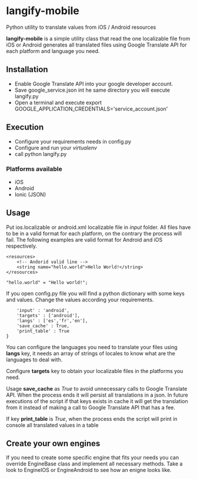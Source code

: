 # langify-mobile
Python utility to translate values from iOS / Android resources

**langify-mobile** is a simple utility class that read the one localizable file from iOS or Android generates all translated files using Google Translate API for each platform and language you need.

## Installation

* Enable Google Translate API into your google developer account.
* Save google_service.json int he same directory you will execute langify.py
* Open a terminal and execute export GOOGLE_APPLICATION_CREDENTIALS='service_account.json'

## Execution

* Configure your requirements needs in config.py
* Configure and run your *virtualenv*
* call python langify.py

### Platforms available
- iOS
- Android
- Ionic (JSON)

## Usage

Put ios.localizable or android.xml localizable file in *input* folder. All files have to be in a valid format for each platform, on the contrary the process will fail. The following examples are valid format for Android and iOS respectively.

```<?xml version="1.0" encoding="utf-8"?>
<resources>
    <!-- Andorid valid line -->
    <string name="hello.world">Hello World!</string>
</resources>
```

```"hello.world" = "Hello world!";```


If you open config.py file you will find a python dictionary with some keys and values. Change the values according your requirements.

```params = {
    'input' : 'android',
    'targets' : ['android'],
    'langs' : ['es','fr','en'],
    'save_cache' : True,
    'print_table' : True
}
```

You can configure the languages you need to translate your files using **langs** key, it needs an array of strings of locales to know what are the languages to deal with.

Configure **targets** key to obtain your localizable files in the platforms you need.

Usage **save_cache** as *True* to avoid unnecessary calls to Google Translate API. When the process ends it will persist all translations in a json. In future executions of the script if that keys exists in cache it will get the translation from it instead of making a call to Google Translate API that has a fee.

If key **print_table** is *True*, when the process ends the script will print in console all translated values in a table


## Create your own engines

If you need to create some specific engine that fits your needs you can override EngineBase class and implement all necessary methods. Take a look to EngineIOS or EngineAndroid to see how an enigne looks like.

